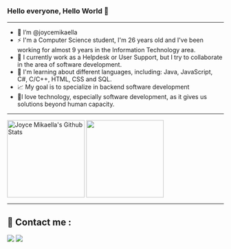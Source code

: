 ### Hello everyone, Hello World 👋

<hr>

- 👋 I’m @joycemikaella
- ⚡ I'm a Computer Science student, I'm 26 years old and I've been working for almost 9 years in the Information Technology area.
- 💼 I currently work as a Helpdesk or User Support, but I try to collaborate in the area of software development.
- 🌱 I'm learning about different languages, including: Java, JavaScript, C#, C/C++, HTML, CSS and SQL.
- 📈 My goal is to specialize in backend software development
- 💞️I love technology, especially software development, as it gives us solutions beyond human capacity.

<hr>
<a href="https://github.com/joycemikaella"><img height="180em" align="center" src="https://github-readme-stats.vercel.app/api?username=joycemikaella&show_icons=true&include_all_commits=true&count_private=true&theme=panda&hide_border=true" alt="Joyce Mikaella's Github Stats" /></a>
<a href="https://github.com/joycemikaella"><img height="180em" align="center" src="https://github-readme-stats.vercel.app/api/top-langs/?username=anuraghazra&layout=compact&theme=panda&hide_border=true" /></a>

<hr>

## 📧 Contact me : <br>
<a href = "mailto: joycemikaella@gmail.com"><img src="https://img.shields.io/badge/-Gmail-%23333?style=for-the-badge&logo=gmail&logoColor=white" target="_blank"></a>
<a href="https://www.linkedin.com/in/joyce-aciole-3a9964221/" target="_blank"><img src="https://img.shields.io/badge/-LinkedIn-%230077B5?style=for-the-badge&logo=linkedin&logoColor=white" target="_blank"></a> 

<!---
joycemikaella/joycemikaella is a ✨ special ✨ repository because its `README.md` (this file) appears on your GitHub profile.
You can click the Preview link to take a look at your changes.
--->
